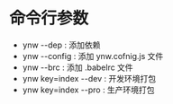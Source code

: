 # 命令行参数

* ynw --dep : 添加依赖
* ynw --config : 添加 ynw.cofnig.js 文件
* ynw --brc : 添加 .babelrc 文件
* ynw key=index --dev : 开发环境打包
* ynw key=index --pro : 生产环境打包
